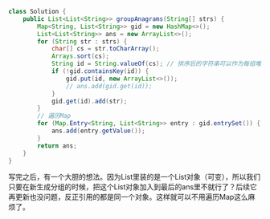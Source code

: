 ``` java
class Solution {
    public List<List<String>> groupAnagrams(String[] strs) {
        Map<String, List<String>> gid = new HashMap<>();
        List<List<String>> ans = new ArrayList<>();
        for (String str : strs) {
            char[] cs = str.toCharArray();
            Arrays.sort(cs);
            String id = String.valueOf(cs);	// 排序后的字符串可以作为每组唯一的标识
            if (!gid.containsKey(id)) {
                gid.put(id, new ArrayList<>());
                // ans.add(gid.get(id));
            }
            gid.get(id).add(str);
        }
        // 遍历Map
        for (Map.Entry<String, List<String>> entry : gid.entrySet()) {
            ans.add(entry.getValue());
        }
        return ans;
    }
}
```

写完之后，有一个大胆的想法。因为List里装的是一个List对象（可变），所以我们只要在新生成分组的时候，把这个List对象加入到最后的ans里不就行了？后续它再更新也没问题，反正引用的都是同一个对象。这样就可以不用遍历Map这么麻烦了。

